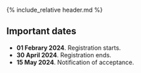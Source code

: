 {% include_relative header.md %}

## Important dates

* **01 Febrary 2024**. Registration starts.
* **30 April 2024**. Registration ends.
* **15 May 2024**. Notification of acceptance.
